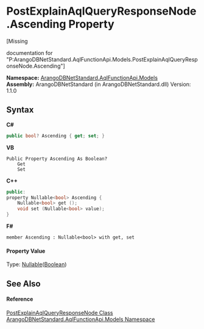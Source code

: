 # PostExplainAqlQueryResponseNode.Ascending Property 
 

\[Missing <summary> documentation for "P:ArangoDBNetStandard.AqlFunctionApi.Models.PostExplainAqlQueryResponseNode.Ascending"\]

**Namespace:**&nbsp;<a href="e03acbe1-782e-533e-7ffe-cd51613ed54f">ArangoDBNetStandard.AqlFunctionApi.Models</a><br />**Assembly:**&nbsp;ArangoDBNetStandard (in ArangoDBNetStandard.dll) Version: 1.1.0

## Syntax

**C#**<br />
``` C#
public bool? Ascending { get; set; }
```

**VB**<br />
``` VB
Public Property Ascending As Boolean?
	Get
	Set
```

**C++**<br />
``` C++
public:
property Nullable<bool> Ascending {
	Nullable<bool> get ();
	void set (Nullable<bool> value);
}
```

**F#**<br />
``` F#
member Ascending : Nullable<bool> with get, set

```


#### Property Value
Type: <a href="https://docs.microsoft.com/dotnet/api/system.nullable-1" target="_blank" rel="noopener noreferrer">Nullable</a>(<a href="https://docs.microsoft.com/dotnet/api/system.boolean" target="_blank" rel="noopener noreferrer">Boolean</a>)

## See Also


#### Reference
<a href="8ccd29c8-ace5-8e11-a90e-77eec02862c6">PostExplainAqlQueryResponseNode Class</a><br /><a href="e03acbe1-782e-533e-7ffe-cd51613ed54f">ArangoDBNetStandard.AqlFunctionApi.Models Namespace</a><br />